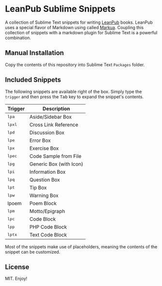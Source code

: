 LeanPub Sublime Snippets
========================

A collection of Sublime Text snippets for writing [LeanPub](https://leanpub.com/) books. LeanPub uses a special flavor of Markdown using called [Markua](http://markua.com/). Coupling this collection of snippets with a markdown plugin for Sublime Text is a powerful combination.

## Manual Installation

Copy the contents of this repository into Sublime Text `Packages` folder.

## Included Snippets

The following snippets are available right of the box. Simply type the `trigger` and then press the <kbd>Tab</kbd> key to expand the snippet's contents.

| Trigger | Description |
|---------|-------------|
| <kbd>lpa</kbd> | Aside/Sidebar Box |
| <kbd>lpxl</kbd> | Cross Link Reference |
| <kbd>lpd</kbd> | Discussion Box |
| <kbd>lpe</kbd> | Error Box |
| <kbd>lpx</kbd> | Exercise Box |
| <kbd>lpec</kbd> | Code Sample from File |
| <kbd>lpg</kbd> | Generic Box (with Icon) |
| <kbd>lpi</kbd> | Information Box |
| <kbd>lpq</kbd> | Question Box |
| <kbd>lpt</kbd> | Tip Box |
| <kbd>lpw</kbd> | Warning Box |
| <kdb>lpoem</kdb> | Poem Block |
| <kbd>lpm</kbd> | Motto/Epigraph |
| <kbd>lpc</kbd> | Code Block |
| <kbd>lpp</kbd> | PHP Code Block |
| <kbd>lptx</kbd> | Text Code Block |

Most of the snippets make use of placeholders, meaning the contents of the snippet can be customized.

## License

MIT. Enjoy!